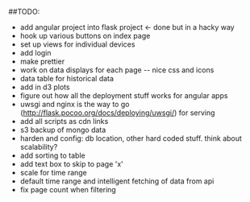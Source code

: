
##TODO:

* add angular project into flask project <- done but in a hacky way
* hook up various buttons on index page
* set up views for individual devices
* add login
* make prettier
* work on data displays for each page -- nice css and icons
* data table for historical data
* add in d3 plots
* figure out how all the deployment stuff works for angular apps
* uwsgi and nginx is the way to go (http://flask.pocoo.org/docs/deploying/uwsgi/) for serving
* add all scripts as cdn links
* s3 backup of mongo data
* harden and config: db location, other hard coded stuff. think about scalability?
* add sorting to table
* add text box to skip to page 'x'
* scale for time range
* default time range and intelligent fetching of data from api
* fix page count when filtering


